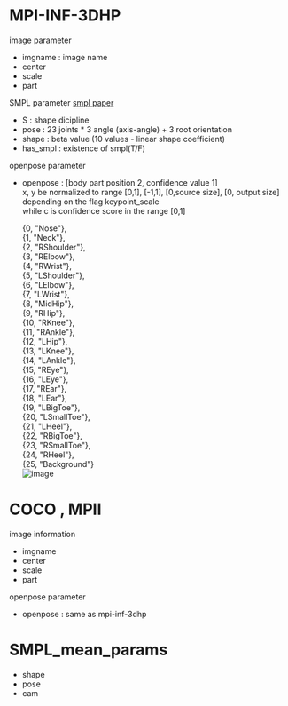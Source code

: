 # MPI-INF-3DHP
image parameter
+ imgname : image name
+ center
+ scale
+ part   

SMPL parameter
[smpl paper](http://files.is.tue.mpg.de/black/papers/SMPL2015.pdf)
+ S : shape dicipline
+ pose : 23 joints * 3 angle (axis-angle) + 3 root orientation
+ shape : beta value (10 values - linear shape coefficient)
+ has_smpl : existence of smpl(T/F)   

openpose parameter
+ openpose : [body part position 2, confidence value 1]    
  x, y be normalized to range [0,1], [-1,1], [0,source size], [0, output size] depending on the flag keypoint_scale   
  while c is confidence score in the range [0,1]   
  
     {0,  "Nose"},   
     {1,  "Neck"},   
     {2,  "RShoulder"},   
     {3,  "RElbow"},   
     {4,  "RWrist"},   
     {5,  "LShoulder"},   
     {6,  "LElbow"},   
     {7,  "LWrist"},   
     {8,  "MidHip"},   
     {9,  "RHip"},   
     {10, "RKnee"},   
     {11, "RAnkle"},   
     {12, "LHip"},   
     {13, "LKnee"},   
     {14, "LAnkle"},   
     {15, "REye"},   
     {16, "LEye"},   
     {17, "REar"},   
     {18, "LEar"},   
     {19, "LBigToe"},   
     {20, "LSmallToe"},   
     {21, "LHeel"},   
     {22, "RBigToe"},   
     {23, "RSmallToe"},   
     {24, "RHeel"},   
     {25, "Background"}   
  ![image](https://user-images.githubusercontent.com/54238662/95217669-6e7aee00-082e-11eb-9602-3ee4af72c0b8.png) 
# COCO , MPII
image information 
+ imgname
+ center
+ scale
+ part   
  
openpose parameter
+ openpose : same as mpi-inf-3dhp
# SMPL_mean_params
+ shape
+ pose
+ cam
